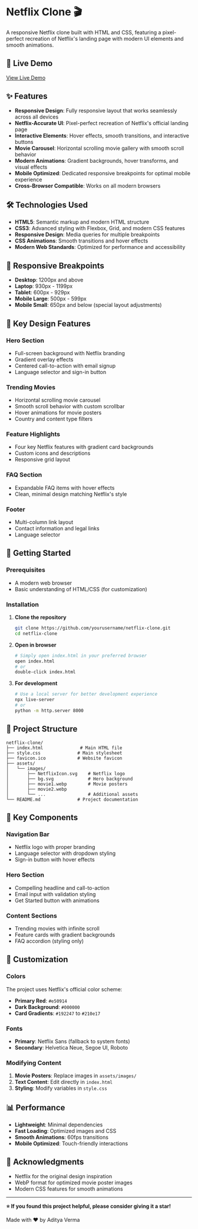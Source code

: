 # Netflix Clone 🎬

A responsive Netflix clone built with HTML and CSS, featuring a pixel-perfect recreation of Netflix's landing page with modern UI elements and smooth animations.

## 🚀 Live Demo

[View Live Demo](https://its-me-flixclone.netlify.app)

## ✨ Features

- **Responsive Design**: Fully responsive layout that works seamlessly across all devices
- **Netflix-Accurate UI**: Pixel-perfect recreation of Netflix's official landing page
- **Interactive Elements**: Hover effects, smooth transitions, and interactive buttons
- **Movie Carousel**: Horizontal scrolling movie gallery with smooth scroll behavior
- **Modern Animations**: Gradient backgrounds, hover transforms, and visual effects
- **Mobile Optimized**: Dedicated responsive breakpoints for optimal mobile experience
- **Cross-Browser Compatible**: Works on all modern browsers

## 🛠️ Technologies Used

- **HTML5**: Semantic markup and modern HTML structure
- **CSS3**: Advanced styling with Flexbox, Grid, and modern CSS features
- **Responsive Design**: Media queries for multiple breakpoints
- **CSS Animations**: Smooth transitions and hover effects
- **Modern Web Standards**: Optimized for performance and accessibility

## 📱 Responsive Breakpoints

- **Desktop**: 1200px and above
- **Laptop**: 930px - 1199px
- **Tablet**: 600px - 929px
- **Mobile Large**: 500px - 599px
- **Mobile Small**: 650px and below (special layout adjustments)

## 🎨 Key Design Features

### Hero Section
- Full-screen background with Netflix branding
- Gradient overlay effects
- Centered call-to-action with email signup
- Language selector and sign-in button

### Trending Movies
- Horizontal scrolling movie carousel
- Smooth scroll behavior with custom scrollbar
- Hover animations for movie posters
- Country and content type filters

### Feature Highlights
- Four key Netflix features with gradient card backgrounds
- Custom icons and descriptions
- Responsive grid layout

### FAQ Section
- Expandable FAQ items with hover effects
- Clean, minimal design matching Netflix's style

### Footer
- Multi-column link layout
- Contact information and legal links
- Language selector

## 🚀 Getting Started

### Prerequisites
- A modern web browser
- Basic understanding of HTML/CSS (for customization)

### Installation

1. **Clone the repository**
   ```bash
   git clone https://github.com/yourusername/netflix-clone.git
   cd netflix-clone
   ```

2. **Open in browser**
   ```bash
   # Simply open index.html in your preferred browser
   open index.html
   # or
   double-click index.html
   ```

3. **For development**
   ```bash
   # Use a local server for better development experience
   npx live-server
   # or
   python -m http.server 8000
   ```

## 📁 Project Structure

```
netflix-clone/
├── index.html              # Main HTML file
├── style.css              # Main stylesheet
├── favicon.ico            # Website favicon
├── assets/
│   └── images/
│       ├── NetflixIcon.svg    # Netflix logo
│       ├── bg.svg             # Hero background
│       ├── movie1.webp        # Movie posters
│       ├── movie2.webp
│       └── ...                # Additional assets
└── README.md              # Project documentation
```

## 🎯 Key Components

### Navigation Bar
- Netflix logo with proper branding
- Language selector with dropdown styling
- Sign-in button with hover effects

### Hero Section
- Compelling headline and call-to-action
- Email input with validation styling
- Get Started button with animations

### Content Sections
- Trending movies with infinite scroll
- Feature cards with gradient backgrounds
- FAQ accordion (styling only)

## 🎨 Customization

### Colors
The project uses Netflix's official color scheme:
- **Primary Red**: `#e50914`
- **Dark Background**: `#000000`
- **Card Gradients**: `#192247` to `#210e17`

### Fonts
- **Primary**: Netflix Sans (fallback to system fonts)
- **Secondary**: Helvetica Neue, Segoe UI, Roboto

### Modifying Content
1. **Movie Posters**: Replace images in `assets/images/`
2. **Text Content**: Edit directly in `index.html`
3. **Styling**: Modify variables in `style.css`

## 📊 Performance

- **Lightweight**: Minimal dependencies
- **Fast Loading**: Optimized images and CSS
- **Smooth Animations**: 60fps transitions
- **Mobile Optimized**: Touch-friendly interactions

## 🙏 Acknowledgments

- Netflix for the original design inspiration
- WebP format for optimized movie poster images
- Modern CSS features for smooth animations
---

**⭐ If you found this project helpful, please consider giving it a star!**

Made with ❤️ by Aditya Verma
